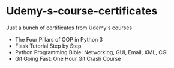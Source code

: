 # Udemy-s-course-certificates
Just a bunch of certificates from Udemy's courses

- The Four Pillars of OOP in Python 3
- Flask Tutorial Step by Step
- Python Programming Bible: Networking, GUI, Email, XML, CGI
- Git Going Fast: One Hour Git Crash Course
